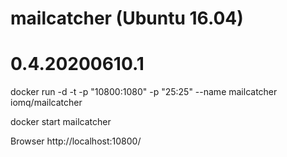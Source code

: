 
# mailcatcher (Ubuntu 16.04)

# 0.4.20200610.1

docker run -d -t -p "10800:1080" -p "25:25" --name mailcatcher iomq/mailcatcher

docker start mailcatcher

Browser
http://localhost:10800/
